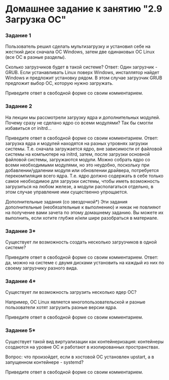 # Домашнее задание к занятию "2.9 Загрузка ОС"

### Задание 1
Пользователь решил сделать мультизагрузку и установил себе на жесткий диск сначала ОС Windows, затем две одинаковых ОС Linux (все ОС в разные разделы).

Сколько загрузчиков будет в такой системе?
Ответ: Один загрузчик - GRUB. Если устанавливать Linux поверх Windows, инсталлятор найдет Windows и предложит установку рядом. В этом случае загрузчик GRUB предложит выбор ОС, которую нужно загружать.

Приведите ответ в свободной форме со своим комментарием.

### Задание 2
На лекции мы рассмотрели загрузку ядра и дополнительных модулей. Почему сразу не сделано ядро со всеми модулями? Так бы смогли избавиться от initrd...

Приведите ответ в свободной форме со своим комментарием.
Ответ: загрузка ядра и модулей находятся на разных утровнях загрузки системы. Т.е. сначала загружается ядро, вне зависимости от файловой системы на компьютере на initrd,
затем, после загрузки основной файловой системы, загружаются модули. Можно собрать ядро со всеми необходимыми модулями, но это неудобно, поскольку при добавлении/удалении модуля или обновлении драйвера, потребуется 
перекомпиляция всего ядра. Т.е. ядро должно содержать в себе только самое необходимое для загрузки системы, чтобы иметь возможность загрузиться на любом железе, а
модули располагаться отдельно, в этом случае управление ими существенно упрощается.

Дополнительные задания (со звездочкой*)
Эти задания дополнительные (необязательные к выполнению) и никак не повлияют на получение вами зачета по этому домашнему заданию. Вы можете их выполнить, если хотите глубже и/или шире разобраться в материале.

### Задание 3*
Существует ли возможность создать несколько загрузчиков в одной системе?

Приведите ответ в свободной форме со своим комментарием.
Ответ: да, можно на системе с двумя дисками установить на каждый из них по своему загрузчику разного вида.

### Задание 4*
Существует ли возможность загрузить несколько ядер ОС?

Например, ОС Linux является многопользовательской и разные пользователи хотят загрузить разные версии ядра.

Приведите ответ в свободной форме со своим комментарием.

### Задание 5*
Существует такой вид виртуализации как контейнеризация: контейнеры создаются на уровне ОС и работают в изолированных пространствах.

Вопрос: что произойдет, если в хостовой ОС установлен upstart, а в запущенном контейнере - systemd?

Приведите ответ в свободной форме со своим комментарием.
